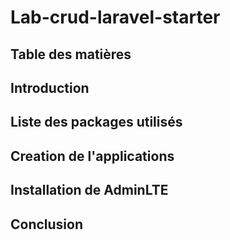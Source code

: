 # Lab-crud-laravel-starter

## Table des matières
## Introduction


## Liste des packages utilisés

## Creation de l'applications

## Installation de AdminLTE

## Conclusion
